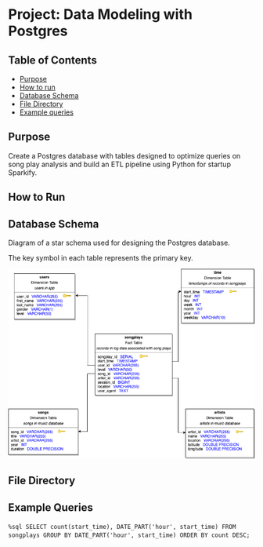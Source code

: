 # Project: Data Modeling with Postgres

## Table of Contents

* [Purpose](#Schema-definition)
* [How to run](#How-to-run)
* [Database Schema](#Database-schema)
* [File Directory](#File-Directory)
* [Example queries](#Example-queries)

## Purpose

Create a Postgres database with tables designed to optimize queries on song play analysis and build an ETL pipeline using Python for startup Sparkify.

## How to Run

## Database Schema

Diagram of a star schema used for designing the Postgres database. 

The key symbol in each table represents the primary key.

![schema](postgres.png)

## File Directory

## Example Queries


```%sql SELECT count(start_time), DATE_PART('hour', start_time) FROM songplays GROUP BY DATE_PART('hour', start_time) ORDER BY count DESC;```
